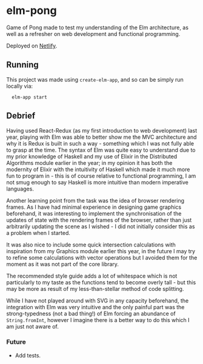 # elm-pong

Game of Pong made to test my understanding of the Elm architecture, as well as a refresher on web development and functional programming.

Deployed on [Netlify](pong.cheukwing.dev).

## Running

This project was made using `create-elm-app`, and so can be simply run locally via:
```
  elm-app start 
```

## Debrief

Having used React-Redux (as my first introduction to web development) last year, playing with Elm was able to better show me the MVC architecture and why it is Redux is built in such a way - something which I was not fully able to grasp at the time.
The syntax of Elm was quite easy to understand due to my prior knowledge of Haskell and my use of Elixir in the Distributed Algorithms module earlier in the year; in my opinion it has both the modernity of Elixir with the intuitivity of Haskell which made it much more fun to program in - this is of course relative to functional programming, I am not smug enough to say Haskell is more intuitive than modern imperative languages.

Another learning point from the task was the idea of browser rendering frames.
As I have had minimal experience in designing game graphics beforehand, it was interesting to implement the synchronisation of the updates of state with the rendering frames of the browser, rather than just arbitrarily updating the scene as I wished - I did not initially consider this as a problem when I started.

It was also nice to include some quick intersection calculations with inspiration from my Graphics module earlier this year, in the future I may try to refine some calculations with vector operations but I avoided them for the moment as it was not part of the core library.

The recommended style guide adds a lot of whitespace which is not particularly to my taste as the functions tend to become overly tall - but this may be more as result of my less-than-stellar method of code splitting.

While I have not played around with SVG in any capacity beforehand, the integration with Elm was very intuitive and the only painful part was the strong-typedness (not a bad thing!) of Elm forcing an abundance of `String.fromInt`, however I imagine there is a better way to do this which I am just not aware of.

### Future
* Add tests.
